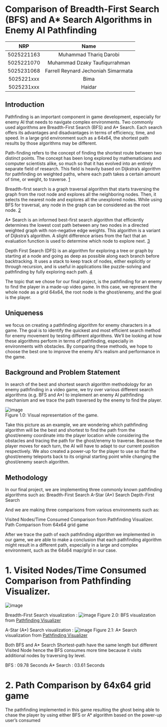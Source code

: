# Comparison of Breadth-First Search (BFS) and A* Search Algorithms in Enemy AI Pathfinding 

|    NRP     |      Name      |
| :--------: | :------------: |
| 5025221163 | Muhammad Thariq Darobi |
| 5025221070 | Muhammad Dzaky Taufiqurrahman |
| 5025231068 | Farrell Reynard Jechoniah Simarmata |
| 5025221xxx | Bima |
| 5025231xxx | Haidar |


</div>



## Introduction

Pathfinding is an important component in game development, especially for enemy AI that needs to navigate complex environments. Two commonly used algorithms are Breadth-First Search (BFS) and A* Search. Each search offers its advantages and disadvantages in terms of efficiency, time, and speed. In a large grid environment such as a 64x64, the shortest path results by those algorithms may be different.

Path-finding refers to the concept of finding the shortest route between two distinct points. The concept has been long explored by mathematicians and computer scientists alike, so much so that it has evolved into an entirely separate field of research. This field is heavily based on Dijkstra’s algorithm for pathfinding on weighted paths, where each path takes a certain amount of time, or weight, to traverse. [1](https://kgsea.org/wp-content/uploads/2020/07/Raymond-Kim-BFS-DFS-%E2%80%93-Path-Finding-Algorithms.pdf)

Breadth-first search is a graph traversal algorithm that starts traversing the graph from the root node and explores all the neighboring nodes. Then, it selects the nearest node and explores all the unexplored nodes. While using BFS for traversal, any node in the graph can be considered as the root node. [2](https://www.javatpoint.com/breadth-first-search-algorithm) 

A* Search is an informed best-first search algorithm that efficiently determines the lowest cost path between any two nodes in a directed weighted graph with non-negative edge weights. This algorithm is a variant of Dijkstra’s algorithm. A slight difference arises from the fact that an evaluation function is used to determine which node to explore next. [3](https://www.codecademy.com/resources/docs/ai/search-algorithms/a-star-search) 

Depth First Search (DFS) is an algorithm for exploring a tree or graph by starting at a node and going as deep as possible along each branch before backtracking. It uses a stack to keep track of nodes, either explicitly or through recursion, and is useful in applications like puzzle-solving and pathfinding by fully exploring each path. [4](https://www.javatpoint.com/depth-first-search-algorithm)

The topic that we chose for our final project, is the pathfinding for an enemy to find the player in a made-up video game. In this case, we represent the whole node as a grid 64x64, the root node is the ghost/enemy, and the goal is the player.


## Uniqueness

we focus on creating a pathfinding algorithm for enemy characters in a game. The goal is to identify the quickest and most efficient search method for enemy movement by testing different algorithms. We’ll be looking at how these algorithms perform in terms of pathfinding, especially in environments with obstacles. By comparing these methods, we hope to choose the best one to improve the enemy AI's realism and performance in the game.

## Background and Problem Statement


In search of the best and shortest search algorithm methodology for an enemy pathfinding in a video game, we try over various different search algorithms (e.g. BFS and A*) to implement an enemy AI pathfinding mechanism and we trace the path traversed by the enemy to find the player. 

![image](https://github.com/user-attachments/assets/c5c5144b-93a5-426a-b693-d321c9f85a75)  
Figure 1.0: Visual representation of the game.

Take this picture as an example, we are wondering which pathfinding algorithm will be the best and shortest to find the path from the ghost/enemy coordinate into the player location while considering the obstacles and tracing the path for the ghost/enemy to traverse. Because the player moves for each turn, the AI will have to adapt to our current position respectively. We also created a power-up for the player to use so that the ghost/enemy teleports back to its original starting point while changing the ghost/enemy search algorithm.

## Methodology

In our final project, we are implementing three commonly known pathfinding algorithms such as: 
Breadth-First Search
A-Star (A*) Search
Depth-First Search

And we are making three comparisons from various environments such as:

Visited Nodes/Time Consumed Comparison from Pathfinding Visualizer.
Path Comparison from 64x64 grid game

After we trace the path of each pathfinding algorithm we implemented in our game, we are able  to make a conclusion that each pathfinding algorithm might result in a different path, especially in a large and complex environment, such as the 64x64 map/grid in our case.

# 1. Visited Nodes/Time Consumed Comparison from Pathfinding Visualizer.

![image](https://github.com/user-attachments/assets/64a858d5-f2bf-4a2c-80d2-8bb0d707800c)

Breadth-First Search visualization :
![image](https://github.com/user-attachments/assets/0989304e-2a49-452b-a61c-c8b4beacc3ed)
Figure 2.0: BFS visualization from [Pathfinding Visualizer](https://clementmihailescu.github.io/Pathfinding-Visualizer/#)

A-Star (A*) Search visualization :
![image](https://github.com/user-attachments/assets/24dbd526-a3d2-4dd3-be66-d5771890f9e9)
Figure 2.1: A* Search visualization from [Pathfinding Visualizer](https://clementmihailescu.github.io/Pathfinding-Visualizer/#)

Both BFS and A* Search Shortest-path have the same length but different Visited Node hence the BFS consumes more time because it visits additional nodes by traversing by level.

BFS		: 09.78 Seconds
A* Search	: 03.61 Seconds


# 2. Path Comparison by  64x64 grid game

The pathfinding implemented in this game resulting the ghost being able to chase the player by  using either BFS or A* algorithm based on the power-up user’s consumed 







